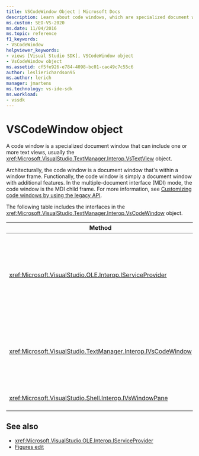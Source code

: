 ```yaml
---
title: VSCodeWindow Object | Microsoft Docs
description: Learn about code windows, which are specialized document windows that can include one or more text views, usually the VsTextView object.
ms.custom: SEO-VS-2020
ms.date: 11/04/2016
ms.topic: reference
f1_keywords:
- VSCodeWindow
helpviewer_keywords:
- views [Visual Studio SDK], VSCodeWindow object
- VsCodeWindow object
ms.assetid: cf5fe926-e784-4098-bc01-cac49c7c55c6
author: leslierichardson95
ms.author: lerich
manager: jmartens
ms.technology: vs-ide-sdk
ms.workload:
- vssdk
---
```

# VSCodeWindow object
A code window is a specialized document window that can include one or more text views, usually the <xref:Microsoft.VisualStudio.TextManager.Interop.VsTextView> object.

 Architecturally, the code window is a document window that's within a window frame. Functionally, the code window is simply a document window with additional features. In the multiple-document interface (MDI) mode, the code window is the MDI child frame. For more information, see [Customizing code windows by using the legacy API](/previous-versions/visualstudio/visual-studio-2015/extensibility/customizing-code-windows-by-using-the-legacy-api?preserve-view=true&view=vs-2015).

 The following table includes the interfaces in the <xref:Microsoft.VisualStudio.TextManager.Interop.VsCodeWindow> object.

|Method|Description|
|------------|-----------------|
|<xref:Microsoft.VisualStudio.OLE.Interop.IServiceProvider>|Provides a generic access mechanism to locate a service that a globally unique identifier (GUID) identifies.|
|<xref:Microsoft.VisualStudio.TextManager.Interop.IVsCodeWindow>|Represents a multiple document interface (MDI) child containing one or more code views.|
|<xref:Microsoft.VisualStudio.Shell.Interop.IVsWindowPane>|Fills a window frame.|

## See also
- <xref:Microsoft.VisualStudio.OLE.Interop.IServiceProvider>
- [Figures edit](https://www.microsoft.com/download/details.aspx?id=55984)